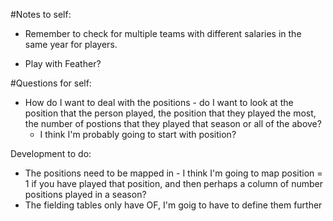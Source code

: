 #Notes to self:
- Remember to check for multiple teams with different salaries in the same year for players.

- Play with Feather?


#Questions for self: 
- How do I want to deal with the positions - do I want to look at the position that the person played, the position that they played the most, the number of postions that they played that season or all of the above? 
  -   I think I'm probably going to start with position? 



Development to do: 
- The positions need to be mapped in - I think I'm going to map position = 1 if you have played that position, and then perhaps a column of number positions played in a season?  
- The fielding tables only have OF, I'm goig to have to define them further
